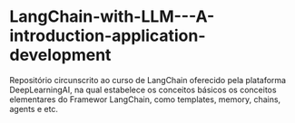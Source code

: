 # LangChain-with-LLM---A-introduction-application-development
Repositório circunscrito ao curso de LangChain oferecido pela plataforma DeepLearningAI, na qual estabelece os conceitos básicos os conceitos elementares do Framewor LangChain, como templates, memory, chains, agents e etc. 
